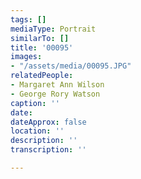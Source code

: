 ```yaml
---
tags: []
mediaType: Portrait
similarTo: []
title: '00095'
images:
- "/assets/media/00095.JPG"
relatedPeople:
- Margaret Ann Wilson
- George Rory Watson
caption: ''
date: 
dateApprox: false
location: ''
description: ''
transcription: ''

---
```

